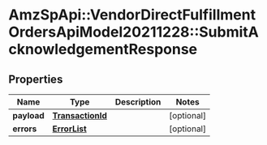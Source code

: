 # AmzSpApi::VendorDirectFulfillmentOrdersApiModel20211228::SubmitAcknowledgementResponse

## Properties
Name | Type | Description | Notes
------------ | ------------- | ------------- | -------------
**payload** | [**TransactionId**](TransactionId.md) |  | [optional] 
**errors** | [**ErrorList**](ErrorList.md) |  | [optional] 

